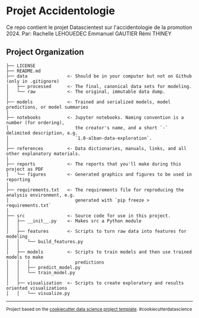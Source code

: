 Projet Accidentologie
==============================

Ce repo contient le projet Datascientest sur l'accidentologie de la promotion 2024.
Par: 
Rachelle LEHOUEDEC
Emmanuel GAUTIER
Rémi THINEY

Project Organization
------------

    ├── LICENSE
    ├── README.md          
    ├── data               <- Should be in your computer but not on Github (only in .gitignore)
    │   ├── processed      <- The final, canonical data sets for modeling.
    │   └── raw            <- The original, immutable data dump.
    │
    ├── models             <- Trained and serialized models, model predictions, or model summaries
    │
    ├── notebooks          <- Jupyter notebooks. Naming convention is a number (for ordering),
    │                         the creator's name, and a short `-` delimited description, e.g.
    │                         `1.0-alban-data-exploration`.
    │
    ├── references         <- Data dictionaries, manuals, links, and all other explanatory materials.
    │
    ├── reports            <- The reports that you'll make during this project as PDF
    │   └── figures        <- Generated graphics and figures to be used in reporting
    │
    ├── requirements.txt   <- The requirements file for reproducing the analysis environment, e.g.
    │                         generated with `pip freeze > requirements.txt`
    │
    ├── src                <- Source code for use in this project.
    │   ├── __init__.py    <- Makes src a Python module
    │   │
    │   ├── features       <- Scripts to turn raw data into features for modeling
    │   │   └── build_features.py
    │   │
    │   ├── models         <- Scripts to train models and then use trained models to make
    │   │   │                 predictions
    │   │   ├── predict_model.py
    │   │   └── train_model.py
    │   │
    │   ├── visualization  <- Scripts to create exploratory and results oriented visualizations
    │   │   └── visualize.py

--------

<p><small>Project based on the <a target="_blank" href="https://drivendata.github.io/cookiecutter-data-science/">cookiecutter data science project template</a>. #cookiecutterdatascience</small></p>
